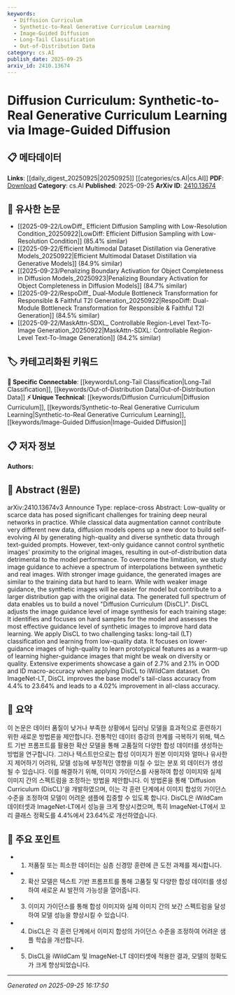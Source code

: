 ```yaml
---
keywords:
  - Diffusion Curriculum
  - Synthetic-to-Real Generative Curriculum Learning
  - Image-Guided Diffusion
  - Long-Tail Classification
  - Out-of-Distribution Data
category: cs.AI
publish_date: 2025-09-25
arxiv_id: 2410.13674
---
```


<!-- KEYWORD_LINKING_METADATA:
{
  "processed_timestamp": "2025-09-25T16:17:50.057887",
  "vocabulary_version": "1.0",
  "selected_keywords": [
    "Diffusion Curriculum",
    "Synthetic-to-Real Generative Curriculum Learning",
    "Image-Guided Diffusion",
    "Long-Tail Classification",
    "Out-of-Distribution Data"
  ],
  "rejected_keywords": [],
  "similarity_scores": {
    "Diffusion Curriculum": 0.8,
    "Synthetic-to-Real Generative Curriculum Learning": 0.78,
    "Image-Guided Diffusion": 0.77,
    "Long-Tail Classification": 0.79,
    "Out-of-Distribution Data": 0.75
  },
  "extraction_method": "AI_prompt_based",
  "budget_applied": true,
  "candidates_json": {
    "candidates": [
      {
        "surface": "Diffusion Curriculum",
        "canonical": "Diffusion Curriculum",
        "aliases": [
          "DisCL"
        ],
        "category": "unique_technical",
        "rationale": "Introduces a novel approach to curriculum learning using diffusion models, which is central to the paper's contribution.",
        "novelty_score": 0.85,
        "connectivity_score": 0.65,
        "specificity_score": 0.9,
        "link_intent_score": 0.8
      },
      {
        "surface": "Synthetic-to-Real Generative Curriculum Learning",
        "canonical": "Synthetic-to-Real Generative Curriculum Learning",
        "aliases": [],
        "category": "unique_technical",
        "rationale": "Represents a specific application of generative models to bridge synthetic and real data, a key innovation in the study.",
        "novelty_score": 0.8,
        "connectivity_score": 0.6,
        "specificity_score": 0.85,
        "link_intent_score": 0.78
      },
      {
        "surface": "Image-Guided Diffusion",
        "canonical": "Image-Guided Diffusion",
        "aliases": [],
        "category": "unique_technical",
        "rationale": "Describes a novel method for controlling the synthesis of images, crucial for the paper's methodology.",
        "novelty_score": 0.75,
        "connectivity_score": 0.7,
        "specificity_score": 0.8,
        "link_intent_score": 0.77
      },
      {
        "surface": "Long-Tail Classification",
        "canonical": "Long-Tail Classification",
        "aliases": [
          "LT Classification"
        ],
        "category": "specific_connectable",
        "rationale": "A specific task addressed by the proposed method, relevant for connecting to broader discussions on classification challenges.",
        "novelty_score": 0.55,
        "connectivity_score": 0.85,
        "specificity_score": 0.75,
        "link_intent_score": 0.79
      },
      {
        "surface": "Out-of-Distribution Data",
        "canonical": "Out-of-Distribution Data",
        "aliases": [
          "OOD Data"
        ],
        "category": "specific_connectable",
        "rationale": "Critical for understanding the challenges addressed by the paper, linking to broader topics in model robustness.",
        "novelty_score": 0.5,
        "connectivity_score": 0.88,
        "specificity_score": 0.7,
        "link_intent_score": 0.75
      }
    ],
    "ban_list_suggestions": [
      "data augmentation",
      "model performance",
      "training stage"
    ]
  },
  "decisions": [
    {
      "candidate_surface": "Diffusion Curriculum",
      "resolved_canonical": "Diffusion Curriculum",
      "decision": "linked",
      "scores": {
        "novelty": 0.85,
        "connectivity": 0.65,
        "specificity": 0.9,
        "link_intent": 0.8
      }
    },
    {
      "candidate_surface": "Synthetic-to-Real Generative Curriculum Learning",
      "resolved_canonical": "Synthetic-to-Real Generative Curriculum Learning",
      "decision": "linked",
      "scores": {
        "novelty": 0.8,
        "connectivity": 0.6,
        "specificity": 0.85,
        "link_intent": 0.78
      }
    },
    {
      "candidate_surface": "Image-Guided Diffusion",
      "resolved_canonical": "Image-Guided Diffusion",
      "decision": "linked",
      "scores": {
        "novelty": 0.75,
        "connectivity": 0.7,
        "specificity": 0.8,
        "link_intent": 0.77
      }
    },
    {
      "candidate_surface": "Long-Tail Classification",
      "resolved_canonical": "Long-Tail Classification",
      "decision": "linked",
      "scores": {
        "novelty": 0.55,
        "connectivity": 0.85,
        "specificity": 0.75,
        "link_intent": 0.79
      }
    },
    {
      "candidate_surface": "Out-of-Distribution Data",
      "resolved_canonical": "Out-of-Distribution Data",
      "decision": "linked",
      "scores": {
        "novelty": 0.5,
        "connectivity": 0.88,
        "specificity": 0.7,
        "link_intent": 0.75
      }
    }
  ]
}
-->

# Diffusion Curriculum: Synthetic-to-Real Generative Curriculum Learning via Image-Guided Diffusion

## 📋 메타데이터

**Links**: [[daily_digest_20250925|20250925]] [[categories/cs.AI|cs.AI]]
**PDF**: [Download](https://arxiv.org/pdf/2410.13674.pdf)
**Category**: cs.AI
**Published**: 2025-09-25
**ArXiv ID**: [2410.13674](https://arxiv.org/abs/2410.13674)

## 🔗 유사한 논문
- [[2025-09-22/LowDiff_ Efficient Diffusion Sampling with Low-Resolution Condition_20250922|LowDiff: Efficient Diffusion Sampling with Low-Resolution Condition]] (85.4% similar)
- [[2025-09-22/Efficient Multimodal Dataset Distillation via Generative Models_20250922|Efficient Multimodal Dataset Distillation via Generative Models]] (84.9% similar)
- [[2025-09-23/Penalizing Boundary Activation for Object Completeness in Diffusion Models_20250923|Penalizing Boundary Activation for Object Completeness in Diffusion Models]] (84.7% similar)
- [[2025-09-22/RespoDiff_ Dual-Module Bottleneck Transformation for Responsible & Faithful T2I Generation_20250922|RespoDiff: Dual-Module Bottleneck Transformation for Responsible & Faithful T2I Generation]] (84.5% similar)
- [[2025-09-22/MaskAttn-SDXL_ Controllable Region-Level Text-To-Image Generation_20250922|MaskAttn-SDXL: Controllable Region-Level Text-To-Image Generation]] (84.2% similar)

## 🏷️ 카테고리화된 키워드
**🔗 Specific Connectable**: [[keywords/Long-Tail Classification|Long-Tail Classification]], [[keywords/Out-of-Distribution Data|Out-of-Distribution Data]]
**⚡ Unique Technical**: [[keywords/Diffusion Curriculum|Diffusion Curriculum]], [[keywords/Synthetic-to-Real Generative Curriculum Learning|Synthetic-to-Real Generative Curriculum Learning]], [[keywords/Image-Guided Diffusion|Image-Guided Diffusion]]

## 📋 저자 정보

**Authors:** 

## 📄 Abstract (원문)

arXiv:2410.13674v3 Announce Type: replace-cross 
Abstract: Low-quality or scarce data has posed significant challenges for training deep neural networks in practice. While classical data augmentation cannot contribute very different new data, diffusion models opens up a new door to build self-evolving AI by generating high-quality and diverse synthetic data through text-guided prompts. However, text-only guidance cannot control synthetic images' proximity to the original images, resulting in out-of-distribution data detrimental to the model performance. To overcome the limitation, we study image guidance to achieve a spectrum of interpolations between synthetic and real images. With stronger image guidance, the generated images are similar to the training data but hard to learn. While with weaker image guidance, the synthetic images will be easier for model but contribute to a larger distribution gap with the original data. The generated full spectrum of data enables us to build a novel "Diffusion Curriculum (DisCL)". DisCL adjusts the image guidance level of image synthesis for each training stage: It identifies and focuses on hard samples for the model and assesses the most effective guidance level of synthetic images to improve hard data learning. We apply DisCL to two challenging tasks: long-tail (LT) classification and learning from low-quality data. It focuses on lower-guidance images of high-quality to learn prototypical features as a warm-up of learning higher-guidance images that might be weak on diversity or quality. Extensive experiments showcase a gain of 2.7% and 2.1% in OOD and ID macro-accuracy when applying DisCL to iWildCam dataset. On ImageNet-LT, DisCL improves the base model's tail-class accuracy from 4.4% to 23.64% and leads to a 4.02% improvement in all-class accuracy.

## 📝 요약

이 논문은 데이터 품질이 낮거나 부족한 상황에서 딥러닝 모델을 효과적으로 훈련하기 위한 새로운 방법론을 제안합니다. 전통적인 데이터 증강의 한계를 극복하기 위해, 텍스트 기반 프롬프트를 활용한 확산 모델을 통해 고품질의 다양한 합성 데이터를 생성하는 방법을 연구합니다. 그러나 텍스트만으로는 합성 이미지가 원본 이미지와 얼마나 유사한지 제어하기 어려워, 모델 성능에 부정적인 영향을 미칠 수 있는 분포 외 데이터가 생성될 수 있습니다. 이를 해결하기 위해, 이미지 가이던스를 사용하여 합성 이미지와 실제 이미지 간의 스펙트럼을 조정하는 방법을 제안합니다. 이 방법론을 통해 'Diffusion Curriculum (DisCL)'을 개발하였으며, 이는 각 훈련 단계에서 이미지 합성의 가이던스 수준을 조정하여 모델이 어려운 샘플에 집중할 수 있도록 합니다. DisCL은 iWildCam 데이터셋과 ImageNet-LT에서 성능을 크게 향상시켰으며, 특히 ImageNet-LT에서 꼬리 클래스 정확도를 4.4%에서 23.64%로 개선하였습니다.

## 🎯 주요 포인트

- 1. 저품질 또는 희소한 데이터는 심층 신경망 훈련에 큰 도전 과제를 제시합니다.
- 2. 확산 모델은 텍스트 기반 프롬프트를 통해 고품질 및 다양한 합성 데이터를 생성하여 새로운 AI 발전의 가능성을 열어줍니다.
- 3. 이미지 가이던스를 통해 합성 이미지와 실제 이미지 간의 보간 스펙트럼을 달성하여 모델 성능을 향상시킬 수 있습니다.
- 4. DisCL은 각 훈련 단계에서 이미지 합성의 가이던스 수준을 조정하여 어려운 샘플 학습을 개선합니다.
- 5. DisCL을 iWildCam 및 ImageNet-LT 데이터셋에 적용한 결과, 모델의 정확도가 크게 향상되었습니다.


---

*Generated on 2025-09-25 16:17:50*